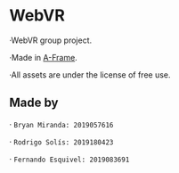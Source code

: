 # WebVR

·WebVR group project.

·Made in [A-Frame](https://aframe.io/).

·All assets are under the license of free use.

## Made by

· `Bryan Miranda: 2019057616`

· `Rodrigo Solís: 2019180423`

· `Fernando Esquivel: 2019083691`
